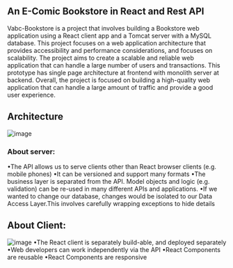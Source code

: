 ## An E-Comic Bookstore in React and Rest API
Vabc-Bookstore is a project that involves building a Bookstore web application using a React client app and a Tomcat server with a MySQL database. This project focuses on  a web application architecture that provides accessibility and performance considerations, and focuses on scalability. The project aims to create a scalable and reliable web application that can handle a large number of users and transactions. This prototype has single page architecture at frontend with monolith server at backend. Overall, the project is focused on building a high-quality web application that can handle a large amount of traffic and provide a good user experience.
## Architecture
![image](https://github.com/sm5190/PaperTown-Book-store/assets/53345331/f9300e75-1607-4f82-9740-14ca90cb6307)
### About server:
•The API allows us to serve clients other than React browser clients (e.g. mobile phones)
•It can be versioned and support many formats
•The business layer is separated from the API. Model objects and logic (e.g. validation) can be re-used in many different APIs and applications.
•If we wanted to change our database, changes would be isolated to our Data Access Layer.This involves carefully wrapping exceptions to hide details
## About Client:
![image](https://github.com/sm5190/PaperTown-Book-store/assets/53345331/7b1661dd-39fc-414a-b504-06ffdfee7259)
•The React client is separately build-able, and deployed separately
•Web developers can work independently via the API
•React Components are reusable
•React Components are responsive
